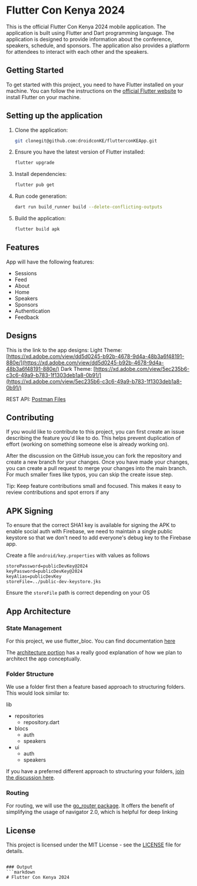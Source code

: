 # Flutter Con Kenya 2024

This is the official Flutter Con Kenya 2024 mobile application. The application is built using Flutter and Dart programming language. The application is designed to provide information about the conference, speakers, schedule, and sponsors. The application also provides a platform for attendees to interact with each other and the speakers.

## Getting Started

To get started with this project, you need to have Flutter installed on your machine. You can follow the instructions on the [official Flutter website](https://flutter.dev/docs/get-started/install) to install Flutter on your machine.

## Setting up the application

1. Clone the application:
    ```bash
    git clonegit@github.com:droidconKE/flutterconKEApp.git
    ```
2. Ensure you have the latest version of Flutter installed:
    ```bash
    flutter upgrade
    ```
3. Install dependencies:
    ```bash
    flutter pub get
    ```

4. Run code generation:
    ```bash
    dart run build_runner build --delete-conflicting-outputs
    ```
5. Build the application:
    ```bash
    flutter build apk
    ```

## Features

App will have the following features:

- Sessions
- Feed
- About
- Home
- Speakers
- Sponsors
- Authentication
- Feedback

## Designs

This is the link to the app designs:
Light Theme: [https://xd.adobe.com/view/dd5d0245-b92b-4678-9d4a-48b3a6f48191-880e/](https://xd.adobe.com/view/dd5d0245-b92b-4678-9d4a-48b3a6f48191-880e/)
Dark Theme: [https://xd.adobe.com/view/5ec235b6-c3c6-49a9-b783-1f1303deb1a8-0b91/](https://xd.adobe.com/view/5ec235b6-c3c6-49a9-b783-1f1303deb1a8-0b91/)

REST API: [Postman Files](https://documenter.getpostman.com/view/3385291/SzS4TTXb?version=latest#intro)

## Contributing

If you would like to contribute to this project, you can first create an issue describing the feature you'd like
to do. This helps prevent duplication of effort (working on something someone else is already working on).

After the discussion on the GitHub issue,you can fork the repository and create a new branch for your changes. Once you have made your changes, you can create a pull request to merge your changes into the main branch.
For much smaller fixes like typos, you can skip the create issue step.

Tip: Keep feature contributions small and focused. This makes it easy to review contributions and spot errors if any

## APK Signing
To ensure that the correct SHA1 key is available for signing the APK to enable social auth with Firebase, we need to maintain a single public keystore so that we don't need to add everyone's debug key to the Firebase app.

Create a file `android/key.properties` with values as follows
```jks
storePassword=publicDevKey@2024
keyPassword=publicDevKey@2024
keyAlias=publicDevKey
storeFile=../public-dev-keystore.jks
```
Ensure the `storeFile` path is correct depending on your OS

## App Architecture
### State Management

For this project, we use flutter_bloc. You can find documentation [here](https://bloclibrary.dev)

The [architecture portion](https://bloclibrary.dev/architecture/) has a really good explanation of how we plan
to architect the app conceptually.

### Folder Structure

We use a folder first then a feature based approach to structuring folders. This would look similar to:

lib
  - repositories
    - repository.dart
  - blocs
    - auth
    - speakers
  - ui
    - auth
    - speakers

If you have a preferred different approach to structuring your folders, [join the discussion here](https://github.com/droidconKE/flutterconKEApp/discussions/10).

### Routing

For routing, we will use the [go_router package](https://pub.dev/packages/go_router). It offers the benefit of
simplifying the usage of navigator 2.0, which is helpful for deep linking


## License

This project is licensed under the MIT License - see the [LICENSE](LICENSE) file for details.
```

### Output
```markdown
# Flutter Con Kenya 2024

